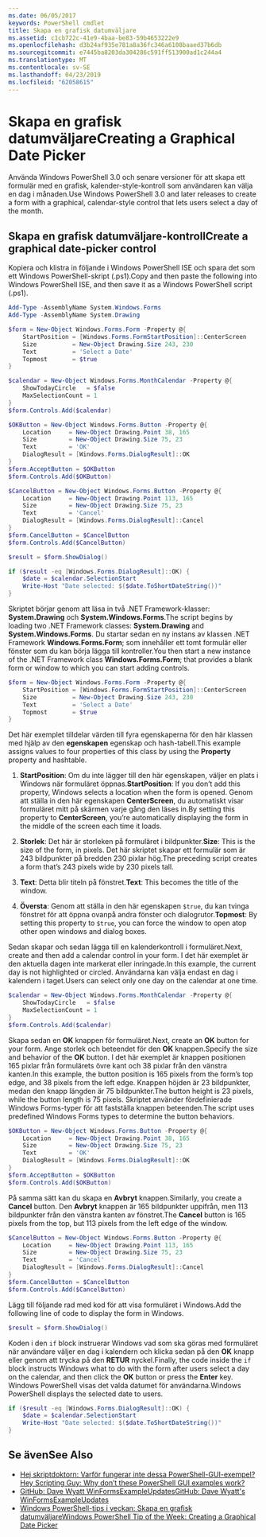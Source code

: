 ```yaml
---
ms.date: 06/05/2017
keywords: PowerShell cmdlet
title: Skapa en grafisk datumväljare
ms.assetid: c1cb722c-41e9-4baa-be83-59b4653222e9
ms.openlocfilehash: d3b24af935e781a8a36fc346a6108baaed37b6db
ms.sourcegitcommit: e7445ba8203da304286c591ff513900ad1c244a4
ms.translationtype: MT
ms.contentlocale: sv-SE
ms.lasthandoff: 04/23/2019
ms.locfileid: "62058615"
---
```

# <a name="creating-a-graphical-date-picker"></a><span data-ttu-id="58783-103">Skapa en grafisk datumväljare</span><span class="sxs-lookup"><span data-stu-id="58783-103">Creating a Graphical Date Picker</span></span>

<span data-ttu-id="58783-104">Använda Windows PowerShell 3.0 och senare versioner för att skapa ett formulär med en grafisk, kalender-style-kontroll som användaren kan välja en dag i månaden.</span><span class="sxs-lookup"><span data-stu-id="58783-104">Use Windows PowerShell 3.0 and later releases to create a form with a graphical, calendar-style control that lets users select a day of the month.</span></span>

## <a name="create-a-graphical-date-picker-control"></a><span data-ttu-id="58783-105">Skapa en grafisk datumväljare-kontroll</span><span class="sxs-lookup"><span data-stu-id="58783-105">Create a graphical date-picker control</span></span>

<span data-ttu-id="58783-106">Kopiera och klistra in följande i Windows PowerShell ISE och spara det som ett Windows PowerShell-skript (.ps1).</span><span class="sxs-lookup"><span data-stu-id="58783-106">Copy and then paste the following into Windows PowerShell ISE, and then save it as a Windows PowerShell script (.ps1).</span></span>

```powershell
Add-Type -AssemblyName System.Windows.Forms
Add-Type -AssemblyName System.Drawing

$form = New-Object Windows.Forms.Form -Property @{
    StartPosition = [Windows.Forms.FormStartPosition]::CenterScreen
    Size          = New-Object Drawing.Size 243, 230
    Text          = 'Select a Date'
    Topmost       = $true
}

$calendar = New-Object Windows.Forms.MonthCalendar -Property @{
    ShowTodayCircle   = $false
    MaxSelectionCount = 1
}
$form.Controls.Add($calendar)

$OKButton = New-Object Windows.Forms.Button -Property @{
    Location     = New-Object Drawing.Point 38, 165
    Size         = New-Object Drawing.Size 75, 23
    Text         = 'OK'
    DialogResult = [Windows.Forms.DialogResult]::OK
}
$form.AcceptButton = $OKButton
$form.Controls.Add($OKButton)

$CancelButton = New-Object Windows.Forms.Button -Property @{
    Location     = New-Object Drawing.Point 113, 165
    Size         = New-Object Drawing.Size 75, 23
    Text         = 'Cancel'
    DialogResult = [Windows.Forms.DialogResult]::Cancel
}
$form.CancelButton = $CancelButton
$form.Controls.Add($CancelButton)

$result = $form.ShowDialog()

if ($result -eq [Windows.Forms.DialogResult]::OK) {
    $date = $calendar.SelectionStart
    Write-Host "Date selected: $($date.ToShortDateString())"
}
```

<span data-ttu-id="58783-107">Skriptet börjar genom att läsa in två .NET Framework-klasser: **System.Drawing** och **System.Windows.Forms**.</span><span class="sxs-lookup"><span data-stu-id="58783-107">The script begins by loading two .NET Framework classes: **System.Drawing** and **System.Windows.Forms**.</span></span>
<span data-ttu-id="58783-108">Du startar sedan en ny instans av klassen .NET Framework **Windows.Forms.Form**; som innehåller ett tomt formulär eller fönster som du kan börja lägga till kontroller.</span><span class="sxs-lookup"><span data-stu-id="58783-108">You then start a new instance of the .NET Framework class **Windows.Forms.Form**; that provides a blank form or window to which you can start adding controls.</span></span>

```powershell
$form = New-Object Windows.Forms.Form -Property @{
    StartPosition = [Windows.Forms.FormStartPosition]::CenterScreen
    Size          = New-Object Drawing.Size 243, 230
    Text          = 'Select a Date'
    Topmost       = $true
}
```

<span data-ttu-id="58783-109">Det här exemplet tilldelar värden till fyra egenskaperna för den här klassen med hjälp av den **egenskapen** egenskap och hash-tabell.</span><span class="sxs-lookup"><span data-stu-id="58783-109">This example assigns values to four properties of this class by using the **Property** property and hashtable.</span></span>

1. <span data-ttu-id="58783-110">**StartPosition**: Om du inte lägger till den här egenskapen, väljer en plats i Windows när formuläret öppnas.</span><span class="sxs-lookup"><span data-stu-id="58783-110">**StartPosition**: If you don’t add this property, Windows selects a location when the form is opened.</span></span>
   <span data-ttu-id="58783-111">Genom att ställa in den här egenskapen **CenterScreen**, du automatiskt visar formuläret mitt på skärmen varje gång den läses in.</span><span class="sxs-lookup"><span data-stu-id="58783-111">By setting this property to **CenterScreen**, you’re automatically displaying the form in the middle of the screen each time it loads.</span></span>

2. <span data-ttu-id="58783-112">**Storlek**: Det här är storleken på formuläret i bildpunkter.</span><span class="sxs-lookup"><span data-stu-id="58783-112">**Size**: This is the size of the form, in pixels.</span></span>
   <span data-ttu-id="58783-113">Det här skriptet skapar ett formulär som är 243 bildpunkter på bredden 230 pixlar hög.</span><span class="sxs-lookup"><span data-stu-id="58783-113">The preceding script creates a form that’s 243 pixels wide by 230 pixels tall.</span></span>

3. <span data-ttu-id="58783-114">**Text**: Detta blir titeln på fönstret.</span><span class="sxs-lookup"><span data-stu-id="58783-114">**Text**: This becomes the title of the window.</span></span>

4. <span data-ttu-id="58783-115">**Översta**: Genom att ställa in den här egenskapen `$true`, du kan tvinga fönstret för att öppna ovanpå andra fönster och dialogrutor.</span><span class="sxs-lookup"><span data-stu-id="58783-115">**Topmost**: By setting this property to `$true`, you can force the window to open atop other open windows and dialog boxes.</span></span>

<span data-ttu-id="58783-116">Sedan skapar och sedan lägga till en kalenderkontroll i formuläret.</span><span class="sxs-lookup"><span data-stu-id="58783-116">Next, create and then add a calendar control in your form.</span></span>
<span data-ttu-id="58783-117">I det här exemplet är den aktuella dagen inte markerat eller inringade.</span><span class="sxs-lookup"><span data-stu-id="58783-117">In this example, the current day is not highlighted or circled.</span></span>
<span data-ttu-id="58783-118">Användarna kan välja endast en dag i kalendern i taget.</span><span class="sxs-lookup"><span data-stu-id="58783-118">Users can select only one day on the calendar at one time.</span></span>

```powershell
$calendar = New-Object Windows.Forms.MonthCalendar -Property @{
    ShowTodayCircle   = $false
    MaxSelectionCount = 1
}
$form.Controls.Add($calendar)
```

<span data-ttu-id="58783-119">Skapa sedan en **OK** knappen för formuläret.</span><span class="sxs-lookup"><span data-stu-id="58783-119">Next, create an **OK** button for your form.</span></span>
<span data-ttu-id="58783-120">Ange storlek och beteendet för den **OK** knappen.</span><span class="sxs-lookup"><span data-stu-id="58783-120">Specify the size and behavior of the **OK** button.</span></span>
<span data-ttu-id="58783-121">I det här exemplet är knappen positionen 165 pixlar från formulärets övre kant och 38 pixlar från den vänstra kanten.</span><span class="sxs-lookup"><span data-stu-id="58783-121">In this example, the button position is 165 pixels from the form’s top edge, and 38 pixels from the left edge.</span></span>
<span data-ttu-id="58783-122">Knappen höjden är 23 bildpunkter, medan den knapp längden är 75 bildpunkter.</span><span class="sxs-lookup"><span data-stu-id="58783-122">The button height is 23 pixels, while the button length is 75 pixels.</span></span>
<span data-ttu-id="58783-123">Skriptet använder fördefinierade Windows Forms-typer för att fastställa knappen beteenden.</span><span class="sxs-lookup"><span data-stu-id="58783-123">The script uses predefined Windows Forms types to determine the button behaviors.</span></span>

```powershell
$OKButton = New-Object Windows.Forms.Button -Property @{
    Location     = New-Object Drawing.Point 38, 165
    Size         = New-Object Drawing.Size 75, 23
    Text         = 'OK'
    DialogResult = [Windows.Forms.DialogResult]::OK
}
$form.AcceptButton = $OKButton
$form.Controls.Add($OKButton)
```

<span data-ttu-id="58783-124">På samma sätt kan du skapa en **Avbryt** knappen.</span><span class="sxs-lookup"><span data-stu-id="58783-124">Similarly, you create a **Cancel** button.</span></span>
<span data-ttu-id="58783-125">Den **Avbryt** knappen är 165 bildpunkter uppifrån, men 113 bildpunkter från den vänstra kanten av fönstret.</span><span class="sxs-lookup"><span data-stu-id="58783-125">The **Cancel** button is 165 pixels from the top, but 113 pixels from the left edge of the window.</span></span>

```powershell
$CancelButton = New-Object Windows.Forms.Button -Property @{
    Location     = New-Object Drawing.Point 113, 165
    Size         = New-Object Drawing.Size 75, 23
    Text         = 'Cancel'
    DialogResult = [Windows.Forms.DialogResult]::Cancel
}
$form.CancelButton = $CancelButton
$form.Controls.Add($CancelButton)
```

<span data-ttu-id="58783-126">Lägg till följande rad med kod för att visa formuläret i Windows.</span><span class="sxs-lookup"><span data-stu-id="58783-126">Add the following line of code to display the form in Windows.</span></span>

```powershell
$result = $form.ShowDialog()
```

<span data-ttu-id="58783-127">Koden i den `if` block instruerar Windows vad som ska göras med formuläret när användare väljer en dag i kalendern och klicka sedan på den **OK** knapp eller genom att trycka på den **RETUR** nyckel.</span><span class="sxs-lookup"><span data-stu-id="58783-127">Finally, the code inside the `if` block instructs Windows what to do with the form after users select a day on the calendar, and then click the **OK** button or press the **Enter** key.</span></span>
<span data-ttu-id="58783-128">Windows PowerShell visas det valda datumet för användarna.</span><span class="sxs-lookup"><span data-stu-id="58783-128">Windows PowerShell displays the selected date to users.</span></span>

```powershell
if ($result -eq [Windows.Forms.DialogResult]::OK) {
    $date = $calendar.SelectionStart
    Write-Host "Date selected: $($date.ToShortDateString())"
}
```

## <a name="see-also"></a><span data-ttu-id="58783-129">Se även</span><span class="sxs-lookup"><span data-stu-id="58783-129">See Also</span></span>

- [<span data-ttu-id="58783-130">Hej skriptdoktorn:  Varför fungerar inte dessa PowerShell-GUI-exempel?</span><span class="sxs-lookup"><span data-stu-id="58783-130">Hey Scripting Guy:  Why don’t these PowerShell GUI examples work?</span></span>](https://go.microsoft.com/fwlink/?LinkId=506644)
- [<span data-ttu-id="58783-131">GitHub: Dave Wyatt WinFormsExampleUpdates</span><span class="sxs-lookup"><span data-stu-id="58783-131">GitHub: Dave Wyatt's WinFormsExampleUpdates</span></span>](https://github.com/dlwyatt/WinFormsExampleUpdates)
- [<span data-ttu-id="58783-132">Windows PowerShell-tips i veckan:  Skapa en grafisk datumväljare</span><span class="sxs-lookup"><span data-stu-id="58783-132">Windows PowerShell Tip of the Week:  Creating a Graphical Date Picker</span></span>](https://technet.microsoft.com/library/ff730942.aspx)